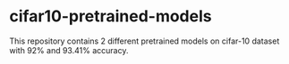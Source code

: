 # cifar10-pretrained-models
This repository contains 2 different pretrained models on cifar-10 dataset with 92% and 93.41% accuracy.
